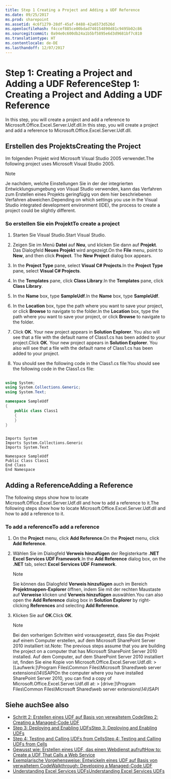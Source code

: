```yaml
---
title: Step 1 Creating a Project and Adding a UDF Reference
ms.date: 09/25/2017
ms.prod: sharepoint
ms.assetid: 4c6f1279-28df-45af-8488-42a6573d526d
ms.openlocfilehash: f4ccef885ce00bdad740154890d81c9495b02c86
ms.sourcegitcommit: 0a94e0c600db24a1b5bf5895e6d3d9681bf7c810
ms.translationtype: HT
ms.contentlocale: de-DE
ms.lasthandoff: 12/07/2017
---
```

# <a name="step-1-creating-a-project-and-adding-a-udf-reference"></a><span data-ttu-id="139cf-102">Step 1: Creating a Project and Adding a UDF Reference</span><span class="sxs-lookup"><span data-stu-id="139cf-102">Step 1: Creating a Project and Adding a UDF Reference</span></span>

<span data-ttu-id="139cf-103">In this step, you will create a project and add a reference to Microsoft.Office.Excel.Server.Udf.dll.</span><span class="sxs-lookup"><span data-stu-id="139cf-103">In this step, you will create a project and add a reference to Microsoft.Office.Excel.Server.Udf.dll.</span></span> 
  
    
    


## <a name="creating-the-project"></a><span data-ttu-id="139cf-104">Erstellen des Projekts</span><span class="sxs-lookup"><span data-stu-id="139cf-104">Creating the Project</span></span>

<span data-ttu-id="139cf-105">Im folgenden Projekt wird Microsoft Visual Studio 2005 verwendet.</span><span class="sxs-lookup"><span data-stu-id="139cf-105">The following project uses Microsoft Visual Studio 2005.</span></span>
  
> [!NOTE]
> <span data-ttu-id="139cf-106">Je nachdem, welche Einstellungen Sie in der der integrierten Entwicklungsumgebung von Visual Studio verwenden, kann das Verfahren zum Erstellen eines Projekts geringfügig von dem hier beschriebenen Verfahren abweichen.</span><span class="sxs-lookup"><span data-stu-id="139cf-106">Depending on which settings you use in the Visual Studio integrated development environment (IDE), the process to create a project could be slightly different.</span></span> 
  
    
    


### <a name="to-create-a-project"></a><span data-ttu-id="139cf-107">So erstellen Sie ein Projekt</span><span class="sxs-lookup"><span data-stu-id="139cf-107">To create a project</span></span>


1. <span data-ttu-id="139cf-108">Starten Sie Visual Studio.</span><span class="sxs-lookup"><span data-stu-id="139cf-108">Start Visual Studio.</span></span>
    
  
2. <span data-ttu-id="139cf-p101">Zeigen Sie im Menü **Datei** auf **Neu**, und klicken Sie dann auf **Projekt**. Das Dialogfeld **Neues Projekt** wird angezeigt.</span><span class="sxs-lookup"><span data-stu-id="139cf-p101">On the **File** menu, point to **New**, and then click **Project**. The **New Project** dialog box appears.</span></span>
    
  
3. <span data-ttu-id="139cf-111">In the **Project Type** pane, select **Visual C# Projects**.</span><span class="sxs-lookup"><span data-stu-id="139cf-111">In the **Project Type** pane, select **Visual C# Projects**.</span></span>
    
  
4. <span data-ttu-id="139cf-112">In the **Templates** pane, click **Class Library**.</span><span class="sxs-lookup"><span data-stu-id="139cf-112">In the **Templates** pane, click **Class Library**.</span></span>
    
  
5. <span data-ttu-id="139cf-113">In the **Name** box, type **SampleUdf**.</span><span class="sxs-lookup"><span data-stu-id="139cf-113">In the **Name** box, type **SampleUdf**.</span></span>
    
  
6. <span data-ttu-id="139cf-114">In the **Location** box, type the path where you want to save your project, or click **Browse** to navigate to the folder.</span><span class="sxs-lookup"><span data-stu-id="139cf-114">In the **Location** box, type the path where you want to save your project, or click **Browse** to navigate to the folder.</span></span>
    
  
7. <span data-ttu-id="139cf-p102">Click **OK**. Your new project appears in **Solution Explorer**. You also will see that a file with the default name of Class1.cs has been added to your project.</span><span class="sxs-lookup"><span data-stu-id="139cf-p102">Click **OK**. Your new project appears in **Solution Explorer**. You also will see that a file with the default name of Class1.cs has been added to your project.</span></span>
    
  
8. <span data-ttu-id="139cf-118">You should see the following code in the Class1.cs file:</span><span class="sxs-lookup"><span data-stu-id="139cf-118">You should see the following code in the Class1.cs file:</span></span>
    
```cs
  
using System;
using System.Collections.Generic;
using System.Text;

namespace SampleUdf
{
    public class Class1
    {
    }
}
```


```VB.net
  
Imports System
Imports System.Collections.Generic
Imports System.Text

Namespace SampleUdf
Public Class Class1
End Class
End Namespace
```


## <a name="adding-a-reference"></a><span data-ttu-id="139cf-119">Adding a Reference</span><span class="sxs-lookup"><span data-stu-id="139cf-119">Adding a Reference</span></span>

<span data-ttu-id="139cf-120">The following steps show how to locate Microsoft.Office.Excel.Server.Udf.dll and how to add a reference to it.</span><span class="sxs-lookup"><span data-stu-id="139cf-120">The following steps show how to locate Microsoft.Office.Excel.Server.Udf.dll and how to add a reference to it.</span></span> 
  
    
    

### <a name="to-add-a-reference"></a><span data-ttu-id="139cf-121">To add a reference</span><span class="sxs-lookup"><span data-stu-id="139cf-121">To add a reference</span></span>


1. <span data-ttu-id="139cf-122">On the **Project** menu, click **Add Reference**.</span><span class="sxs-lookup"><span data-stu-id="139cf-122">On the **Project** menu, click **Add Reference**.</span></span>
    
  
2. <span data-ttu-id="139cf-123">Wählen Sie im Dialogfeld **Verweis hinzufügen** der Registerkarte **.NET** **Excel Services UDF Framework**.</span><span class="sxs-lookup"><span data-stu-id="139cf-123">In the **Add Reference** dialog box, on the **.NET** tab, select **Excel Services UDF Framework**.</span></span>
    
    > [!NOTE]
    > <span data-ttu-id="139cf-124">Sie können das Dialogfeld **Verweis hinzufügen** auch im Bereich **Projektmappen-Explorer** öffnen, indem Sie mit der rechten Maustaste auf **Verweise** klicken und **Verweis hinzufügen** auswählen.</span><span class="sxs-lookup"><span data-stu-id="139cf-124">You can also open the **Add Reference** dialog box in **Solution Explorer** by right-clicking **References** and selecting **Add Reference**.</span></span> 

3. <span data-ttu-id="139cf-125">Klicken Sie auf **OK**.</span><span class="sxs-lookup"><span data-stu-id="139cf-125">Click **OK**.</span></span>
    
    > [!NOTE]
    > <span data-ttu-id="139cf-126">Bei den vorherigen Schritten wird vorausgesetzt, dass Sie das Projekt auf einem Computer erstellen, auf dem Microsoft SharePoint Server 2010 installiert ist.</span><span class="sxs-lookup"><span data-stu-id="139cf-126">Note: The previous steps assume that you are building the project on a computer that has Microsoft SharePoint Server 2010 installed.</span></span> <span data-ttu-id="139cf-127">Auf dem Computer, auf dem SharePoint Server 2010 installiert ist, finden Sie eine Kopie von Microsoft.Office.Excel.Server.Udf.dll: > [Laufwerk:]\\Program Files\\Common Files\\Microsoft Shared\\web server extensions\\14\\ISAPI</span><span class="sxs-lookup"><span data-stu-id="139cf-127">On the computer where you have installed SharePoint Server 2010, you can find a copy of Microsoft.Office.Excel.Server.Udf.dll at: > [drive:]\\Program Files\\Common Files\\Microsoft Shared\\web server extensions\\14\\ISAPI</span></span> 

## <a name="see-also"></a><span data-ttu-id="139cf-128">Siehe auch</span><span class="sxs-lookup"><span data-stu-id="139cf-128">See also</span></span>

- [<span data-ttu-id="139cf-129">Schritt 2: Erstellen eines UDF auf Basis von verwaltetem Code</span><span class="sxs-lookup"><span data-stu-id="139cf-129">Step 2: Creating a Managed-Code UDF</span></span>](step-2-creating-a-managed-code-udf.md)
- [<span data-ttu-id="139cf-130">Step 3: Deploying and Enabling UDFs</span><span class="sxs-lookup"><span data-stu-id="139cf-130">Step 3: Deploying and Enabling UDFs</span></span>](step-3-deploying-and-enabling-udfs.md)
- [<span data-ttu-id="139cf-131">Step 4: Testing and Calling UDFs from Cells</span><span class="sxs-lookup"><span data-stu-id="139cf-131">Step 4: Testing and Calling UDFs from Cells</span></span>](step-4-testing-and-calling-udfs-from-cells.md)
- [<span data-ttu-id="139cf-132">Gewusst wie: Erstellen eines UDF, das einen Webdienst aufruft</span><span class="sxs-lookup"><span data-stu-id="139cf-132">How to: Create a UDF That Calls a Web Service</span></span>](how-to-create-a-udf-that-calls-a-web-service.md)
- [<span data-ttu-id="139cf-133">Exemplarische Vorgehensweise: Entwickeln eines UDF auf Basis von verwaltetem Code</span><span class="sxs-lookup"><span data-stu-id="139cf-133">Walkthrough: Developing a Managed-Code UDF</span></span>](walkthrough-developing-a-managed-code-udf.md)
- [<span data-ttu-id="139cf-134">Understanding Excel Services UDFs</span><span class="sxs-lookup"><span data-stu-id="139cf-134">Understanding Excel Services UDFs</span></span>](understanding-excel-services-udfs.md)

